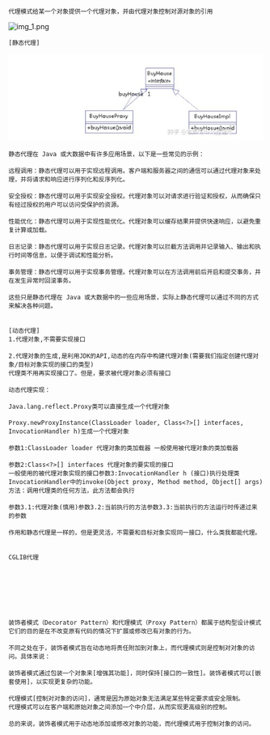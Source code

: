     代理模式给某一个对象提供一个代理对象，并由代理对象控制对源对象的引用
![img_1.png](img_1.png)

    [静态代理]
![img.png](img.png)
    
    静态代理在 Java 或大数据中有许多应用场景，以下是一些常见的示例：

    远程调用：静态代理可以用于实现远程调用。客户端和服务器之间的通信可以通过代理对象来处理，并将请求和响应进行序列化和反序列化。

    安全授权：静态代理可以用于实现安全授权。代理对象可以对请求进行验证和授权，从而确保只有经过授权的用户可以访问受保护的资源。

    性能优化：静态代理可以用于实现性能优化。代理对象可以缓存结果并提供快速响应，以避免重复计算或加载。

    日志记录：静态代理可以用于实现日志记录。代理对象可以拦截方法调用并记录输入、输出和执行时间等信息，以便于调试和性能分析。

    事务管理：静态代理可以用于实现事务管理。代理对象可以在方法调用前后开启和提交事务，并在发生异常时回滚事务。

    这些只是静态代理在 Java 或大数据中的一些应用场景，实际上静态代理可以通过不同的方式来解决各种问题。

    
    [动态代理]
    1.代理对象,不需要实现接口

    2.代理对象的生成,是利用JDK的API,动态的在内存中构建代理对象(需要我们指定创建代理对象/目标对象实现的接口的类型)
    代理类不用再实现接口了。但是，要求被代理对象必须有接口

    动态代理实现：

    Java.lang.reflect.Proxy类可以直接生成一个代理对象
    
    Proxy.newProxyInstance(ClassLoader loader, Class<?>[] interfaces, InvocationHandler h)生成一个代理对象

    参数1:ClassLoader loader 代理对象的类加载器 一般使用被代理对象的类加载器

    参数2:Class<?>[] interfaces 代理对象的要实现的接口
    一般使用的被代理对象实现的接口参数3:InvocationHandler h (接口)执行处理类
    InvocationHandler中的invoke(Object proxy, Method method, Object[] args)方法：调用代理类的任何方法，此方法都会执行

    参数3.1:代理对象(慎用)参数3.2:当前执行的方法参数3.3:当前执行的方法运行时传递过来的参数
    
    作用和静态代理是一样的，但是更灵活，不需要和目标对象实现同一接口，什么类我都能代理。


    CGLIB代理







    装饰者模式（Decorator Pattern）和代理模式（Proxy Pattern）都属于结构型设计模式
    它们的目的是在不改变原有代码的情况下扩展或修改已有对象的行为。

    不同之处在于，装饰者模式旨在动态地将责任附加到对象上，而代理模式则是控制对对象的访问。具体来说：

    装饰者模式通过包装一个对象来[增强其功能]，同时保持[接口的一致性]。装饰者模式可以[嵌套使用]，以实现更复杂的功能。
    
    代理模式[控制对对象的访问]，通常是因为原始对象无法满足某些特定要求或安全限制。
    代理模式可以在客户端和原始对象之间添加一个中介层，从而实现更高级别的控制。

    总的来说，装饰者模式用于动态地添加或修改对象的功能，而代理模式用于控制对象的访问。
